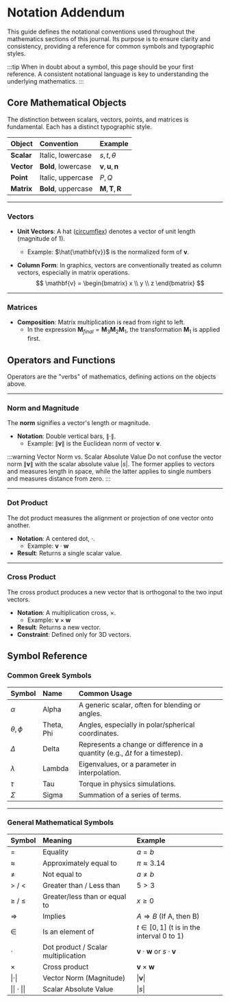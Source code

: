 # Notation Addendum

This guide defines the notational conventions used throughout the mathematics sections of this journal. Its purpose is to ensure clarity and consistency, providing a reference for common symbols and typographic styles.

:::tip
When in doubt about a symbol, this page should be your first reference. A consistent notational language is key to understanding the underlying mathematics.
:::

## Core Mathematical Objects

The distinction between scalars, vectors, points, and matrices is fundamental. Each has a distinct typographic style.

| Object | Convention | Example |
| :--- | :--- | :--- |
| **Scalar** | Italic, lowercase | $s, t, \theta$ |
| **Vector** | **Bold**, lowercase | $\mathbf{v}, \mathbf{u}, \mathbf{n}$ |
| **Point** | Italic, uppercase | $P, Q$ |
| **Matrix** | **Bold**, uppercase | $\mathbf{M}, \mathbf{T}, \mathbf{R}$ |

---

### Vectors

- **Unit Vectors**: A hat ([circumflex](https://en.wikipedia.org/wiki/Circumflex)) denotes a vector of unit length (magnitude of 1).
  - Example: $\hat{\mathbf{v}}$ is the normalized form of $\mathbf{v}$.

- **Column Form**: In graphics, vectors are conventionally treated as column vectors, especially in matrix operations.
$$
\mathbf{v} = \begin{bmatrix} x \\ y \\ z \end{bmatrix}
$$

---

### Matrices

- **Composition**: Matrix multiplication is read from right to left.
  - In the expression $\mathbf{M}_{final} = \mathbf{M}_3 \mathbf{M}_2 \mathbf{M}_1$, the transformation $\mathbf{M}_1$ is applied first.

## Operators and Functions

Operators are the "verbs" of mathematics, defining actions on the objects above.

---

### Norm and Magnitude

The **norm** signifies a vector's length or magnitude.

- **Notation**: Double vertical bars, $\|\cdot\|$.
  - Example: $\|\mathbf{v}\|$ is the Euclidean norm of vector $\mathbf{v}$.

:::warning Vector Norm vs. Scalar Absolute Value
Do not confuse the vector norm $\|\mathbf{v}\|$ with the scalar absolute value $|s|$. The former applies to vectors and measures length in space, while the latter applies to single numbers and measures distance from zero.
:::

---

### Dot Product

The dot product measures the alignment or projection of one vector onto another.

- **Notation**: A centered dot, $\cdot$.
  - Example: $\mathbf{v} \cdot \mathbf{w}$
- **Result**: Returns a single scalar value.

---

### Cross Product

The cross product produces a new vector that is orthogonal to the two input vectors.

- **Notation**: A multiplication cross, $\times$.
  - Example: $\mathbf{v} \times \mathbf{w}$
- **Result**: Returns a new vector.
- **Constraint**: Defined only for 3D vectors.

## Symbol Reference

### Common Greek Symbols

| Symbol | Name | Common Usage |
| :--- | :--- | :--- |
| $\alpha$ | Alpha | A generic scalar, often for blending or angles. |
| $\theta, \phi$ | Theta, Phi | Angles, especially in polar/spherical coordinates. |
| $\Delta$ | Delta | Represents a change or difference in a quantity (e.g., $\Delta t$ for a timestep). |
| $\lambda$ | Lambda | Eigenvalues, or a parameter in interpolation. |
| $\tau$ | Tau | Torque in physics simulations. |
| $\Sigma$ | Sigma | Summation of a series of terms. |

---

### General Mathematical Symbols

| Symbol | Meaning | Example |
| :--- | :--- | :--- |
| $=$ | Equality | $a = b$ |
| $\approx$ | Approximately equal to | $\pi \approx 3.14$ |
| $\neq$ | Not equal to | $a \neq b$ |
| $>$ / $<$ | Greater than / Less than | $5 > 3$ |
| $\geq$ / $\leq$ | Greater/less than or equal to | $x \geq 0$ |
| $\Rightarrow$ | Implies | $A \Rightarrow B$ (If A, then B) |
| $\in$ | Is an element of | $t \in [0, 1]$ (t is in the interval 0 to 1) |
| $\cdot$ | Dot product / Scalar multiplication | $\mathbf{v} \cdot \mathbf{w}$ or $s \cdot \mathbf{v}$ |
| $\times$ | Cross product | $\mathbf{v} \times \mathbf{w}$ |
| $\| \cdot \|$ | Vector Norm (Magnitude) | $\|\mathbf{v}\|$ |
| $\|\| \cdot \|\|$ | Scalar Absolute Value | $\|s\|$ |